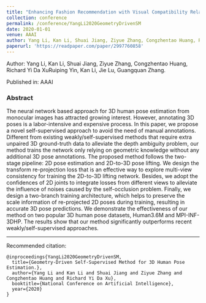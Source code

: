 ```yaml
---
title: "Enhancing Fashion Recommendation with Visual Compatibility Relationship"
collection: conference
permalink: /conference/YangLi2020GeometryDrivenSM
date: 2020-01-01
venue: AAAI
author: Yang Li, Kan Li, Shuai Jiang, Ziyue Zhang, Congzhentao Huang, Richard Yi Da Xu.
paperurl: 'https://readpaper.com/paper/2997760858'
---
```

Author: Yang Li, Kan Li, Shuai Jiang, Ziyue Zhang, Congzhentao Huang, Richard Yi Da XuRuiping Yin, Kan Li, Jie Lu, Guangquan Zhang.

Published in: AAAI

### Abstract

The neural network based approach for 3D human pose estimation from monocular images has attracted growing interest. However, annotating 3D poses is a labor-intensive and expensive process. In this paper, we propose a novel self-supervised approach to avoid the need of manual annotations. Different from existing weakly/self-supervised methods that require extra unpaired 3D ground-truth data to alleviate the depth ambiguity problem, our method trains the network only relying on geometric knowledge without any additional 3D pose annotations. The proposed method follows the two-stage pipeline: 2D pose estimation and 2D-to-3D pose lifting. We design the transform re-projection loss that is an effective way to explore multi-view consistency for training the 2D-to-3D lifting network. Besides, we adopt the confidences of 2D joints to integrate losses from different views to alleviate the influence of noises caused by the self-occlusion problem. Finally, we design a two-branch training architecture, which helps to preserve the scale information of re-projected 2D poses during training, resulting in accurate 3D pose predictions. We demonstrate the effectiveness of our method on two popular 3D human pose datasets, Human3.6M and MPI-INF-3DHP. The results show that our method significantly outperforms recent weakly/self-supervised approaches.

---

Recommended citation:

```
@inproceedings{YangLi2020GeometryDrivenSM,
  title={Geometry-Driven Self-Supervised Method for 3D Human Pose Estimation.},
  author={Yang Li and Kan Li and Shuai Jiang and Ziyue Zhang and Congzhentao Huang and Richard Yi Da Xu},
  booktitle={National Conference on Artificial Intelligence},
  year={2020}
}
```
